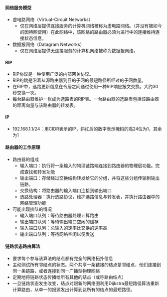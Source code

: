 #### 网络服务模型
- 虚电路网络（Virtual-Circuit Networks）
    + 仅在网络层提供连接服务的计算机网络被称为虚电路网络。（并没有被如今的因特网使用）在此网络中，该网络的路由器必须为进行中的连接维持连接状态信息。
- 数据报网络（Datagram Networks）
    + 仅在网络层提供无连接服务的计算机网络被称为数据报网络。

#### RIP
- RIP协议是一种使用广泛的内部网关协议。
- RIP的跳是沿着从源路由器到目的子网的最短路径所经过的子网数量。
- 在RIP中，选路更新信息在令居之间通过使用一种RIP响应报文交换。大约30秒交换一次。
- 每台路由器维护一张成为选路表的RIP表。一台路由器的选路表包括该路由器的距离向量与该路由器的转发表。

#### IP
- 192.168.1.1/24：用CIDR表示的IP，斜扛后的数字表示掩码的高24位为1，其余为1

#### 路由器的工作原理
- 路由器的组成
	+ 输入端口：执行将一条输入的物理链路端连接到路由器的物理层功能。完成查找和转发功能
	+ 输出端口：存储经过交换结构转发给它的分组，并将这些分组传输到输出链路。
	+ 交换结构：将路由器的输入端口连接到输出端口
	+ 选路处理器：执行选路协议，维护选路信息与转发表，并执行路由器中的网络管理功能
- 可能出现排队的情况
	+ 输入端口队列：等待路由器处理计算路由
	+ 输出端口队列：等待输出端口空闲的缓存
	+ 输入端口队列：总输入的速率比交换的速率高
	+ 输出端口队列：等待网络空闲以便发送

#### 链路状态路由算法
- 要求每个参与该算法的结点都有完全的网络拓扑信息
- 主动测试所有邻结点的状态。两个共享一条链接的结点是邻结点，他们连接到同一条链路，或者连接到同一广播型物理网络
- 定期地将链路状态传播给所有其他的结点（或称路由结点）
- 一旦链路状态发生改变，结点对跟新的网络图利用Dijkstra最短路径算法重新计算路由，从单一的报源发出计算到达所有的结点的最短路径。



